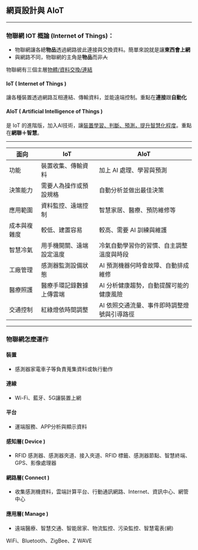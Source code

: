 <!-- markdownlint-disable -->
## 網頁設計與 AIoT

- - -

### 物聯網 IOT 概論 (Internet of Things)：

- 物聯網讓各總**物品**透過網路彼此連接與交換資料。簡單來說就是讓**東西會上網**
- 與網路不同，物聯網的主角是**物品**而非~~人~~

物聯網有三個主層<u>物體/資料交換/連結</u>

#### IoT ( Internet of Things )
讓各種裝置透過網路互相連結、傳輸資料，並能遠端控制。重點在**連接**跟**自動化**

#### AIoT ( Artificial Intelligence of Things )
是 IoT 的進階版，加入AI技術，讓<u>裝置學習、判斷、預測，提升智慧化程度</u>。重點在**網聯＋智慧**。

- - - 

| 面向           | IoT                                             | AIoT                                                        |
|----------------|--------------------------------------------------|--------------------------------------------------------------|
| 功能           | 裝置收集、傳輸資料                               | 加上 AI 處理、學習與預測                                     |
| 決策能力       | 需要人為操作或預設規格                           | 自動分析並做出最佳決策                                       |
| 應用範圍       | 資料監控、遠端控制                               | 智慧家居、醫療、預防維修等                                   |
| 成本與複雜度   | 較低、建置容易                                   | 較高、需要 AI 訓練與維護                                     |
| 智慧冷氣       | 用手機開關、遠端設定溫度                         | 冷氣自動學習你的習慣、自主調整溫度與時段                     |
| 工廠管理       | 感測器監測設備狀態                               | AI 預測機器何時會故障、自動排成維修                          |
| 醫療照護       | 醫療手環記錄數據上傳雲端                         | AI 分析健康趨勢，自動提醒可能的健康風險                     |
| 交通控制       | 紅綠燈依時間調整                                 | AI 依照交通流量、事件即時調整燈號與引導路徑                  |

- - -

### 物聯網怎麼運作

#### 裝置 
- 感測器家電車子等負責蒐集資料或執行動作
#### 連線 
- Wi-Fi、藍牙、5G讓裝置上網
#### 平台 
- 運端服務、APP分析與顯示資料

#### 感知層( Device )
- RFID 感測器、感測器夾道、接入夾道、RFID 標籤、感測器節點、智慧終端、GPS、影像處理器

#### 網路層( Connect )
- 收集感測機資料，雲端計算平台、行動通訊網路、Internet、資訊中心、網管中心

#### 應用層( Manage )
- 遠端醫療、智慧交通、智能居家、物流監控、污染監控、智慧電表(網)

WiFi、Bluetooth、ZigBee、Z WAVE


